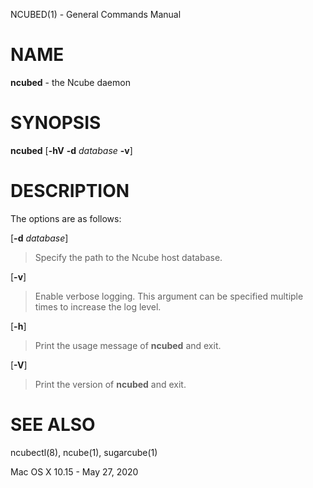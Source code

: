 NCUBED(1) - General Commands Manual

# NAME

**ncubed** - the Ncube daemon

# SYNOPSIS

**ncubed**
\[**-hV**&nbsp;**-d**&nbsp;*database*&nbsp;**-v**]

# DESCRIPTION

The options are as follows:

\[**-d** *database*]

> Specify the path to the Ncube host database.

\[**-v**]

> Enable verbose logging. This argument can be specified multiple times to increase the log level.

\[**-h**]

> Print the usage message of
> **ncubed**
> and exit.

\[**-V**]

> Print the version of
> **ncubed**
> and exit.

# SEE ALSO

ncubectl(8),
ncube(1),
sugarcube(1)

Mac OS X 10.15 - May 27, 2020
